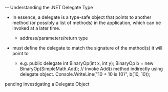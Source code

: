 -- Understanding the .NET Delegate Type
  - In essence, a delegate is a type-safe object that points to another method (or possibly a list of methods) in the application, 
    which can be invoked at a later time.
    - address/parameters/return type 
    
  - must define the delegate to match the signature of the method(s) it will point to
    - e.g. public delegate int BinaryOp(int x, int y);
          BinaryOp b = new BinaryOp(SimpleMath.Add);
          // Invoke Add() method indirectly using delegate object.
          Console.WriteLine("10 + 10 is {0}", b(10, 10));
          
          
pending Investigating a Delegate Object 
    
